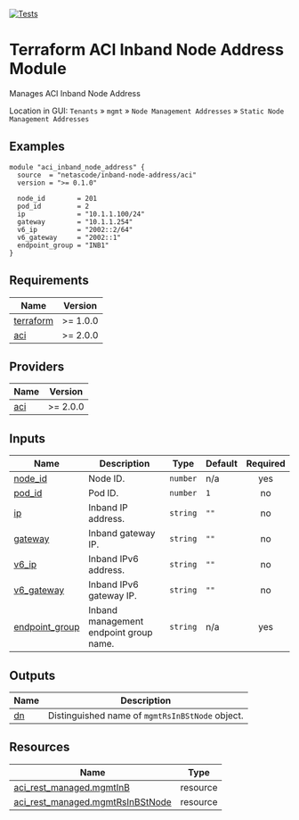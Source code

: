<!-- BEGIN_TF_DOCS -->
[![Tests](https://github.com/netascode/terraform-aci-inband-node-address/actions/workflows/test.yml/badge.svg)](https://github.com/netascode/terraform-aci-inband-node-address/actions/workflows/test.yml)

# Terraform ACI Inband Node Address Module

Manages ACI Inband Node Address

Location in GUI:
`Tenants` » `mgmt` » `Node Management Addresses` » `Static Node Management Addresses`

## Examples

```hcl
module "aci_inband_node_address" {
  source  = "netascode/inband-node-address/aci"
  version = ">= 0.1.0"

  node_id        = 201
  pod_id         = 2
  ip             = "10.1.1.100/24"
  gateway        = "10.1.1.254"
  v6_ip          = "2002::2/64"
  v6_gateway     = "2002::1"
  endpoint_group = "INB1"
}
```

## Requirements

| Name | Version |
|------|---------|
| <a name="requirement_terraform"></a> [terraform](#requirement\_terraform) | >= 1.0.0 |
| <a name="requirement_aci"></a> [aci](#requirement\_aci) | >= 2.0.0 |

## Providers

| Name | Version |
|------|---------|
| <a name="provider_aci"></a> [aci](#provider\_aci) | >= 2.0.0 |

## Inputs

| Name | Description | Type | Default | Required |
|------|-------------|------|---------|:--------:|
| <a name="input_node_id"></a> [node\_id](#input\_node\_id) | Node ID. | `number` | n/a | yes |
| <a name="input_pod_id"></a> [pod\_id](#input\_pod\_id) | Pod ID. | `number` | `1` | no |
| <a name="input_ip"></a> [ip](#input\_ip) | Inband IP address. | `string` | `""` | no |
| <a name="input_gateway"></a> [gateway](#input\_gateway) | Inband gateway IP. | `string` | `""` | no |
| <a name="input_v6_ip"></a> [v6\_ip](#input\_v6\_ip) | Inband IPv6 address. | `string` | `""` | no |
| <a name="input_v6_gateway"></a> [v6\_gateway](#input\_v6\_gateway) | Inband IPv6 gateway IP. | `string` | `""` | no |
| <a name="input_endpoint_group"></a> [endpoint\_group](#input\_endpoint\_group) | Inband management endpoint group name. | `string` | n/a | yes |

## Outputs

| Name | Description |
|------|-------------|
| <a name="output_dn"></a> [dn](#output\_dn) | Distinguished name of `mgmtRsInBStNode` object. |

## Resources

| Name | Type |
|------|------|
| [aci_rest_managed.mgmtInB](https://registry.terraform.io/providers/CiscoDevNet/aci/latest/docs/resources/rest_managed) | resource |
| [aci_rest_managed.mgmtRsInBStNode](https://registry.terraform.io/providers/CiscoDevNet/aci/latest/docs/resources/rest_managed) | resource |
<!-- END_TF_DOCS -->